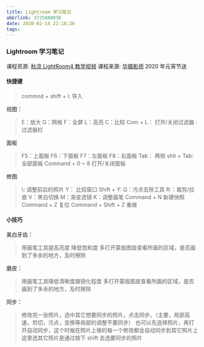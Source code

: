 ```yaml
---
title: Lightroom 学习笔记
abbrlink: 3725880038
date: 2020-02-14 22:16:26
tags:
---
```


### Lightroom 学习笔记

课程资源: [秋凉 LightRoom4 教学视频](http://qiuliang.com/lightroom4/index.html)
课程来源: [华摄影师](https://tuchong.com/15913996/) 2020 年元宵节送

<!-- more -->

#### 快捷键

> commnd + shift + i: 导入

视图：

> E：放大
> G：网格
> F：全屏
> L：高亮
> C：比较
> Com + L： 打开/关闭过滤器
> \: 过滤器栏

面板

> F5：上面板
> F6：下面板
> F7：左面板
> F8：右面板
> Tab： 两侧
> shit + Tab: 全部面板
> Command + 0 ~ 8 打开/关闭面板

修图

> \\: 调整前后的照片
> Y： 比较窗口
> Shift + Y:
> Q：污点去除工具
> R:：裁剪/拉直
> V：黑白切换
> M：渐变滤镜
> K：调整画笔
> Command + N 新建快照
> Command + Z 复位
> Command + Shift + Z 重做

#### 小技巧

美白牙齿：

> 用画笔工具提高亮度 降低饱和度
> 多打开蒙版图层查看所画的区域，是否画到了多余的地方，及时擦除

磨皮：

> 用画笔工具降低清晰度跟锐化程度
> 多打开蒙版图层查看所画的区域，是否画到了多余的地方，及时擦除

同步：

> 修改完一张照片，选中其它想要同步的照片，点击同步。（主要，局部高速，剪切，污点，变换等局部的调整不要同步）
> 也可以先选择照片，再打开自动同步，这个时候在照片上做的每一个修改都会自动同步到其它照片上
> 这里选其它照片是通过按下 shift 去选要同步的照片
